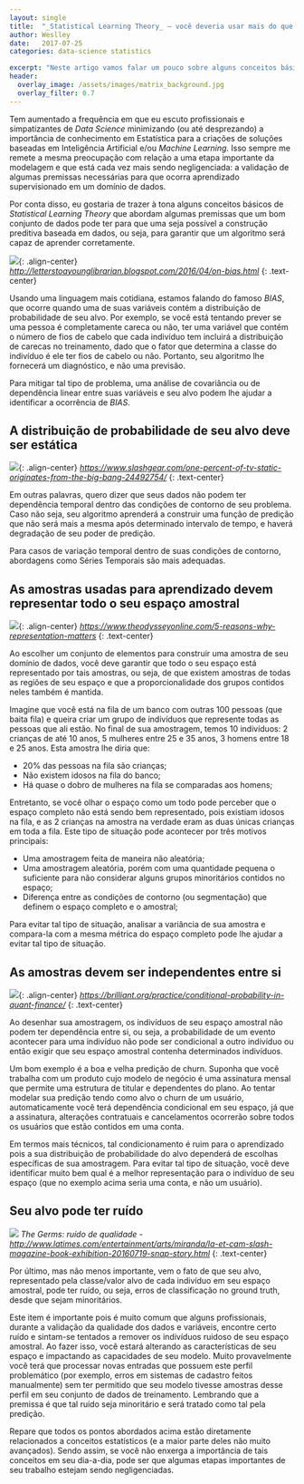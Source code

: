 ```yaml
---
layout: single
title:  "_Statistical Learning Theory_ — você deveria usar mais do que imagina"
author: Weslley
date:   2017-07-25
categories: data-science statistics

excerpt: "Neste artigo vamos falar um pouco sobre alguns conceitos básicos da Teoria do Aprendizado Estatístico e como isso é importante no dia-a-dia de um _Data Scientist_."
header:
  overlay_image: /assets/images/matrix_background.jpg
  overlay_filter: 0.7
---
```


Tem aumentado a frequência em que eu escuto profissionais e simpatizantes de _Data Science_ minimizando (ou até desprezando) a importância de conhecimento em Estatística para a criações de soluções baseadas em Inteligência Artificial e/ou _Machine Learning_. Isso sempre me remete a mesma preocupação com relação a uma etapa importante da modelagem e que está cada vez mais sendo negligenciada: a validação de algumas premissas necessárias para que ocorra aprendizado supervisionado em um domínio de dados.

Por conta disso, eu gostaria de trazer à tona alguns conceitos básicos de _Statistical Learning Theory_ que abordam algumas premissas que um bom conjunto de dados pode ter para que uma seja possível a construção preditiva baseada em dados, ou seja, para garantir que um algoritmo será capaz de aprender corretamente.

![](/assets/images/tirinha-bias.gif){: .align-center}
*http://letterstoayounglibrarian.blogspot.com/2016/04/on-bias.html*
{: .text-center}


Usando uma linguagem mais cotidiana, estamos falando do famoso _BIAS_, que ocorre quando uma de suas variáveis contém a distribuição de probabilidade de seu alvo. Por exemplo, se você está tentando prever se uma pessoa é completamente careca ou não, ter uma variável que contém o número de fios de cabelo que cada indivíduo tem incluirá a distribuição de carecas no treinamento, dado que o fator que determina a classe do indivíduo é ele ter fios de cabelo ou não. Portanto, seu algoritmo lhe fornecerá um diagnóstico, e não uma previsão.

Para mitigar tal tipo de problema, uma análise de covariância ou de dependência linear entre suas variáveis e seu alvo podem lhe ajudar a identificar a ocorrência de _BIAS_.

## A distribuição de probabilidade de seu alvo deve ser estática

![](/assets/images/static-tv.jpg){: .align-center}
*https://www.slashgear.com/one-percent-of-tv-static-originates-from-the-big-bang-24492754/*
{: .text-center}

Em outras palavras, quero dizer que seus dados não podem ter dependência temporal dentro das condições de contorno de seu problema. Caso não seja, seu algoritmo aprenderá a construir uma função de predição que não será mais a mesma após determinado intervalo de tempo, e haverá degradação de seu poder de predição.

Para casos de variação temporal dentro de suas condições de contorno, abordagens como Séries Temporais são mais adequadas.

## As amostras usadas para aprendizado devem representar todo o seu espaço amostral

![](/assets/images/diversity.jpg){: .align-center}
*https://www.theodysseyonline.com/5-reasons-why-representation-matters*
{: .text-center}

Ao escolher um conjunto de elementos para construir uma amostra de seu domínio de dados, você deve garantir que todo o seu espaço está representado por tais amostras, ou seja, de que existem amostras de todas as regiões de seu espaço e que a proporcionalidade dos grupos contidos neles também é mantida.

Imagine que você está na fila de um banco com outras 100 pessoas (que baita fila) e queira criar um grupo de indivíduos que represente todas as pessoas que ali estão. No final de sua amostragem, temos 10 indivíduos: 2 crianças de até 10 anos, 5 mulheres entre 25 e 35 anos, 3 homens entre 18 e 25 anos. Esta amostra lhe diria que:

- 20% das pessoas na fila são crianças;
- Não existem idosos na fila do banco;
- Há quase o dobro de mulheres na fila se comparadas aos homens;

Entretanto, se você olhar o espaço como um todo pode perceber que o espaço completo não está sendo bem representado, pois existiam idosos na fila, e as 2 crianças na amostra na verdade eram as duas únicas crianças em toda a fila. Este tipo de situação pode acontecer por três motivos principais:

- Uma amostragem feita de maneira não aleatória;
- Uma amostragem aleatória, porém com uma quantidade pequena o suficiente para não considerar alguns grupos minoritários contidos no espaço;
- Diferença entre as condições de contorno (ou segmentação) que definem o espaço completo e o amostral;

Para evitar tal tipo de situação, analisar a variância de sua amostra e compara-la com a mesma métrica do espaço completo pode lhe ajudar a evitar tal tipo de situação.

## As amostras devem ser independentes entre si

![](/assets/images/porta-esperanca.png){: .align-center}
*https://brilliant.org/practice/conditional-probability-in-quant-finance/*
{: .text-center}

Ao desenhar sua amostragem, os indivíduos de seu espaço amostral não podem ter dependência entre si, ou seja, a probabilidade de um evento acontecer para uma indivíduo não pode ser condicional a outro indivíduo ou então exigir que seu espaço amostral contenha determinados indivíduos.

Um bom exemplo é a boa e velha predição de churn. Suponha que você trabalha com um produto cujo modelo de negócio é uma assinatura mensal que permite uma estrutura de titular e dependentes do plano. Ao tentar modelar sua predição tendo como alvo o churn de um usuário, automaticamente você terá dependência condicional em seu espaço, já que a assinatura, alterações contratuais e cancelamentos ocorrerão sobre todos os usuários que estão contidos em uma conta.

Em termos mais técnicos, tal condicionamento é ruim para o aprendizado pois a sua distribuição de probabilidade do alvo dependerá de escolhas específicas de sua amostragem. Para evitar tal tipo de situação, você deve identificar muito bem qual é a melhor representação para o indivíduo de seu espaço (que no exemplo acima seria uma conta, e não um usuário).

## Seu alvo pode ter ruído

![](/assets/images/the-germs.jpg)
*The Germs: ruído de qualidade - http://www.latimes.com/entertainment/arts/miranda/la-et-cam-slash-magazine-book-exhibition-20160719-snap-story.html*
{: .text-center}

Por último, mas não menos importante, vem o fato de que seu alvo, representado pela classe/valor alvo de cada indivíduo em seu espaço amostral, pode ter ruído, ou seja, erros de classificação no ground truth, desde que sejam minoritários.

Este item é importante pois é muito comum que alguns profissionais, durante a validação da qualidade dos dados e variáveis, encontre certo ruído e sintam-se tentados a remover os indivíduos ruidoso de seu espaço amostral. Ao fazer isso, você estará alterando as características de seu espaço e impactando as capacidades de seu modelo. Muito provavelmente você terá que processar novas entradas que possuem este perfil problemático (por exemplo, erros em sistemas de cadastro feitos manualmente) sem ter permitido que seu modelo tivesse amostras desse perfil em seu conjunto de dados de treinamento. Lembrando que a premissa é que tal ruído seja minoritário e será tratado como tal pela predição.

Repare que todos os pontos abordados acima estão diretamente relacionados a conceitos estatísticos (e a maior parte deles não muito avançados). Sendo assim, se você não enxerga a importância de tais conceitos em seu dia-a-dia, pode ser que algumas etapas importantes de seu trabalho estejam sendo negligenciadas.
